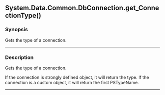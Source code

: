 System.Data.Common.DbConnection.get_ConnectionType()
----------------------------------------------------

### Synopsis
Gets the type of a connection.

---

### Description

Gets the type of a connection.

If the connection is strongly defined object, it will return the type.
If the connection is a custom object, it will return the first PSTypeName.

---
